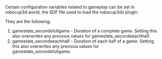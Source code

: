 Certain configuration variables related to gameplay can be set in robocup3d.world, the SDF file used to load the robocup3ds plugin. 

They are the following:
1. gamestate_secondsfullgame - Duration of a complete game. Setting this also overwrites any previous values for gamestate_secondseachhalf. 
2. gamestate_secondseachhalf - Duration of each half of a game. Setting this also overwrites any previous values for gamestate_secondsfullgame. 
